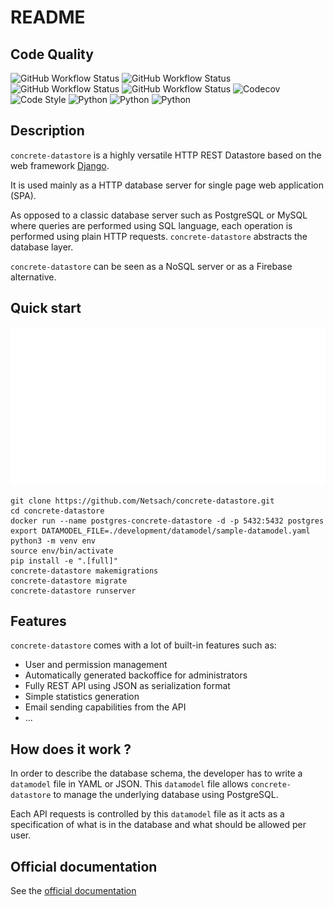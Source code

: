 # README

## Code Quality

![GitHub Workflow Status](https://img.shields.io/github/workflow/status/Netsach/concrete-datastore/Check%20Bandit?label=security)
![GitHub Workflow Status](https://img.shields.io/github/workflow/status/Netsach/concrete-datastore/Check%20Black?label=black)
![GitHub Workflow Status](https://img.shields.io/github/workflow/status/Netsach/concrete-datastore/Lint?label=lint)
![GitHub Workflow Status](https://img.shields.io/github/workflow/status/Netsach/concrete-datastore/Tests?label=tests)
![Codecov](https://img.shields.io/codecov/c/github/Netsach/concrete-datastore?logo=codecov)
![Code Style](https://img.shields.io/badge/code%20style-black-000000.svg)
![Python](https://img.shields.io/badge/python-3.6-3473A7?logo=python&logoColor=FED646)
![Python](https://img.shields.io/badge/python-3.7-3473A7?logo=python&logoColor=FED646)
![Python](https://img.shields.io/badge/python-3.8-3473A7?logo=python&logoColor=FED646)

## Description

`concrete-datastore` is a highly versatile HTTP REST Datastore based on the web framework [Django](https://djangoproject.com/).

It is used mainly as a HTTP database server for single page web application (SPA).

As opposed to a classic database server such as PostgreSQL or MySQL where queries are performed using SQL language, each operation is performed using plain HTTP requests. `concrete-datastore` abstracts the database layer.

`concrete-datastore` can be seen as a NoSQL server or as a Firebase alternative.

## Quick start

![Term sheet sample](./docs/assets/mini-term-sample.svg)

```shell
git clone https://github.com/Netsach/concrete-datastore.git
cd concrete-datastore
docker run --name postgres-concrete-datastore -d -p 5432:5432 postgres
export DATAMODEL_FILE=./development/datamodel/sample-datamodel.yaml
python3 -m venv env
source env/bin/activate
pip install -e ".[full]"
concrete-datastore makemigrations
concrete-datastore migrate
concrete-datastore runserver
```

## Features

`concrete-datastore` comes with a lot of built-in features such as:

- User and permission management
- Automatically generated backoffice for administrators
- Fully REST API using JSON as serialization format
- Simple statistics generation
- Email sending capabilities from the API
- ...

## How does it work ?

In order to describe the database schema, the developer has to write a `datamodel` file in YAML or JSON. This `datamodel` file allows `concrete-datastore` to manage the underlying database using PostgreSQL.

Each API requests is controlled by this `datamodel` file as it acts as a specification of what is in the database and what should be allowed per user.

## Official documentation

See the [official documentation](http://concrete-datastore.netsach.org/)
